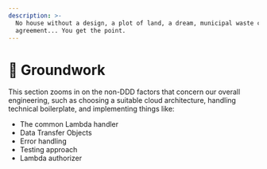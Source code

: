 ```yaml
---
description: >-
  No house without a design, a plot of land, a dream, municipal waste collection
  agreement... You get the point.
---
```


# 👷 Groundwork

This section zooms in on the non-DDD factors that concern our overall engineering, such as choosing a suitable cloud architecture, handling technical boilerplate, and implementing things like:

* The common Lambda handler
* Data Transfer Objects
* Error handling
* Testing approach
* Lambda authorizer
